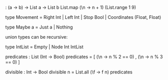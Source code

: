 <function> : (a -> b) -> List a -> List b
List.map (\n -> n + 1) (List.range 1 9)

type Movement = Right Int | Left Int | Stop Bool | Coordinates (Float, Float)

type Maybe a = Just a | Nothing

union types can be recursive:

type IntList = Empty | Node Int IntList

predicates : List (Int -> Bool)
predicates =
  [ (\n -> n % 2 == 0)
  , (\n -> n % 3 == 0)
  ]

divisible : Int -> Bool
divisible n =
  List.all (\f -> f n) predicates